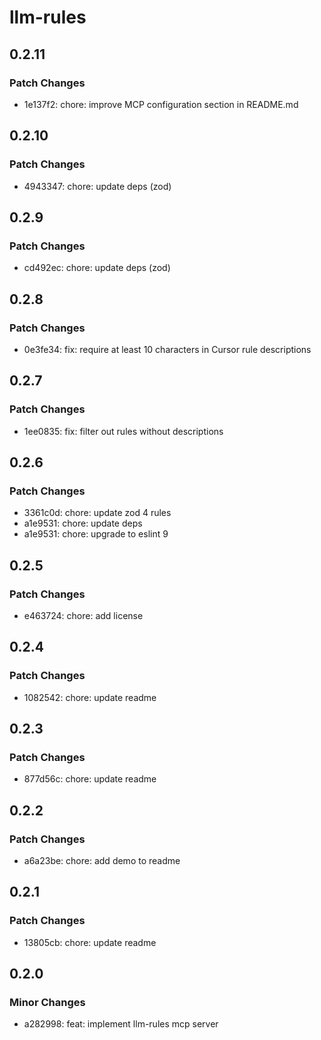 # llm-rules

## 0.2.11

### Patch Changes

- 1e137f2: chore: improve MCP configuration section in README.md

## 0.2.10

### Patch Changes

- 4943347: chore: update deps (zod)

## 0.2.9

### Patch Changes

- cd492ec: chore: update deps (zod)

## 0.2.8

### Patch Changes

- 0e3fe34: fix: require at least 10 characters in Cursor rule descriptions

## 0.2.7

### Patch Changes

- 1ee0835: fix: filter out rules without descriptions

## 0.2.6

### Patch Changes

- 3361c0d: chore: update zod 4 rules
- a1e9531: chore: update deps
- a1e9531: chore: upgrade to eslint 9

## 0.2.5

### Patch Changes

- e463724: chore: add license

## 0.2.4

### Patch Changes

- 1082542: chore: update readme

## 0.2.3

### Patch Changes

- 877d56c: chore: update readme

## 0.2.2

### Patch Changes

- a6a23be: chore: add demo to readme

## 0.2.1

### Patch Changes

- 13805cb: chore: update readme

## 0.2.0

### Minor Changes

- a282998: feat: implement llm-rules mcp server
